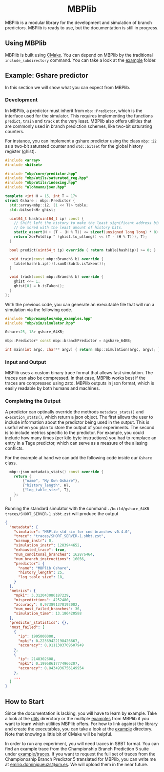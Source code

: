 <h1 align="center">MBPlib</h1>

MBPlib is a modular library for the development and simulation of branch predictors.
MBPlib is ready to use, but the documentation is still in progress.

## Using MBPlib

MBPlib is built using [CMake].
You can depend on MBPlib by the traditional `include_subdirectory` command.
You can take a look at the [example] folder.

[CMake]: https://cmake.org/
[example]: /example

## Example: Gshare predictor

In this section we will show what you can expect from MBPlib.

### Development

In MBPlib, a predictor must inherit from `mbp::Predictor`, which is the interface used for the simulator.
This requires implementing the functions `predict`, `train` and `track` at the very least.
MBPlib also offers utilities that are commonly used in branch prediction schemes, like two-bit saturating counters.

For instance, you can implement a gshare predictor using the class `mbp::i2` as a two-bit saturated counter
and `std::bitset` for the global history register (ghist).

```cpp
#include <array>
#include <bitset>

#include "mbp/core/predictor.hpp"
#include "mbp/utils/saturated_reg.hpp"
#include "mbp/utils/indexing.hpp"
#include "nlohmann/json.hpp"

template <int H = 15, int T = 17>
struct Gshare : mbp::Predictor {
  std::array<mbp::i2, (1 << T)> table;
  std::bitset<H> ghist;

  uint64_t hash(uint64_t ip) const {
    // Shift left the history to make the least significant address bits
    // be xored with the least amount of history bits.
    static_assert(H + (T - (H % T)) <= sizeof(unsigned long long) * 8);
    return XorFold(ip ^ (ghist.to_ullong() << (T - (H % T))), T);
  }

  bool predict(uint64_t ip) override { return table[hash(ip)] >= 0; }

  void train(const mbp::Branch& b) override {
    table[hash(b.ip())].sumOrSub(b.isTaken());
  }

  void track(const mbp::Branch& b) override {
    ghist <<= 1;
    ghist[0] = b.isTaken();
  }
};
```

With the previous code, you can generate an executable file that will run a simulation via the following code.

```cpp
#include "mbp/examples/mbp_examples.hpp"
#include "mbp/sim/simulator.hpp"

Gshare<25, 18> gshare_64KB;

mbp::Predictor* const mbp::branchPredictor = &gshare_64KB;

int main(int argc, char** argv) { return mbp::Simulation(argc, argv); }
```

### Input and Output

MBPlib uses a custom binary trace format that allows fast simulation.
The traces can also be compressed.
In that case, MBPlib works best if the traces are compressed using zstd.
MBPlib outputs in json format,
which is easily readable by both humans and machines.

### Completing the Output

A predictor can optinally override the methods `metadata_stats()` and `execution_stats()`, which return a json object.
The first allows the user to include information about the predictor being used in the output.
This is useful when you plan to store the output of your experiments.
The second is to include metrics specific to the predictor.
For example, you could include how many times (per kilo byte instructions) you had to remplace an entry in a Tage predictor,
which can serve as a measure of the aliasing conflicts.

For the example at hand we can add the following code inside our `Gshare` class.

```cpp
  mbp::json metadata_stats() const override {
    return {
        {"name", "My Own Gshare"},
        {"history_length", H},
        {"log_table_size", T},
    };
  }
```

Running the standard simulator with the command `./build/gshare_64KB traces/SHORT_SERVER-1.sbbt.zst` will produce the output

```json
{
  "metadata": {
    "simulator": "MBPlib std sim for cnd branches v0.4.0",
    "trace": "traces/SHORT_SERVER-1.sbbt.zst",
    "warmup_instr": 0,
    "simulation_instr": 1283944652,
    "exhausted_trace": true,
    "num_conditonal_branches": 162876464,
    "num_branch_instructions": 16056,
    "predictor": {
      "name": "MBPlib Gshare",
      "history_length": 25,
      "log_table_size": 18,
    }
  },
  "metrics": {
    "mpki": 3.312043080187229,
    "mispredictions": 4252480,
    "accuracy": 0.973891378192002,
    "num_most_failed_branches": 36,
    "simulation_time": 13.186420588
  },
  "predictor_statistics": {},
  "most_failed": [
    {
      "ip": 1995000000,
      "mpki": 0.22369422198426667,
      "accuracy": 0.9111303709607949
    },
    {
      "ip": 2148302608,
      "mpki": 0.19968617774966207,
      "accuracy": 0.8434936756149954
    },
    ...
  ]
}

```

## How to Start

Since the documentation is lacking, you will have to learn by example.
Take a look at the [utils] direrctory or the multiple [examples] from MBPlib if you want to learn which utilities MBPlib offers.
For how to link against the library and create the executables, you can take a look at the [example] directory.
Note that knowing a little bit of CMake will be helpful.

In order to run any experiment, you will need traces in SBBT format.
You can find an example trace from the Championship Branch Prediction 5 suite under [example/traces].
If you want to request the full set of traces from the Championoship Branch Predictor 5 translated for MBPlib,
you can write me at [emilio.dominigueuzs@um.es](mailto:emilio.dominguezs@um.es).
We will upload them in the near future.

[utils]: /include/mbp/utils
[examples]: /include/mbp/examples
[example/traces]: /example/traces
